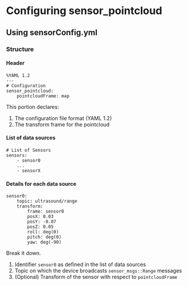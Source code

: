# Configuring sensor_pointcloud

## Using sensorConfig.yml

### Structure
#### Header
```
%YAML 1.2
---
# Configuration
sensor_pointcloud:
    pointcloudFrame: map
```
This portion declares:
1. The configuration file format (YAML 1.2)
2. The transform frame for the pointcloud

#### List of data sources
```
# List of Sensors
sensors:
    - sensor0
    ...
    - sensorX
```

#### Details for each data source
```
sensor0:
    topic: ultrasound/range
    transform:
        frame: sensor0
        posX: 0.03
        posY: -0.07
        posZ: 0.05
        roll: deg(0)
        pitch: deg(0)
        yaw: deg(-90)
```
Break it down.
  1. Identifier `sensor0` as defined in the list of data sources
  2. Topic on which the device broadcasts `sensor_msgs::Range` messages
  3. (Optional) Transform of the sensor with respect to `pointcloudFrame`
